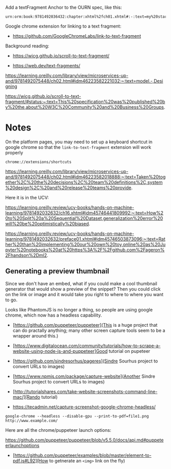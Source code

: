 Add a textFragment Anchor to the OURN spec, like this:

```
urn:orm:book:9781492036432:chapter:xhtml%2fch01.xhtml#:-:text=my%20starting%20search%term,my%20end20term
```

Google chrome extension for linking to a text fragment:

- https://github.com/GoogleChromeLabs/link-to-text-fragment

Background reading:

- https://wicg.github.io/scroll-to-text-fragment/

- https://web.dev/text-fragments/

https://learning.oreilly.com/library/view/microservices-up-and/9781492075448/ch02.html#idm46223582221032:~:text=model.-,Designing

https://wicg.github.io/scroll-to-text-fragment/#status:~:text=This%20specification%20was%20published%20by%20the,about%20W3C%20Community%20and%20Business%20Groups.

# Notes

On the platform pages, you may need to set up a keyboard shortcut in google chrome so that the `link-to-text-fragment` extension will work properly

```
chrome://extensions/shortcuts
```

https://learning.oreilly.com/library/view/microservices-up-and/9781492075448/ch02.html#idm46223582018888:~:text=Taken%20together%2C%20the%20decisions%2C%20team%20definitions%2C,system%20design%2C%20and%20release%20teams%20provide.

Here it is in the UCV:

https://learning.oreilly.review/ucv-books/hands-on-machine-learning/9781492032632/ch16.xhtml#idm45746441809992:~:text=How%20to%20Split%20a%20Sequential%20Dataset,generalization%20error%20will%20be%20optimistically%20biased.

https://learning.oreilly.review/ucv-books/hands-on-machine-learning/9781492032632/preface01.xhtml#idm45746503873096:~:text=Rather%20than%20implementing%20our%20own%20toy,online%20as%20Jupyter%20notebooks%20at%20https%3A%2F%2Fgithub.com%2Fageron%2Fhandson%2Dml2.

## Generating a preview thumbnail

Since we don't have an embed, what if you could make a cool thumbnail generator that would show a preview of the snippet? Then you could click on the link or image and it would take you right to where to where you want to go.

Looks like PhantomJS is no longer a thing, so people are using google chrome, which now has a headless capability.

- [https://github.com/puppeteer/puppeteer](This is a huge project that can do practally anything; many other screen capture tools seem to be a wrapper around this.)

- [https://www.digitalocean.com/community/tutorials/how-to-scrape-a-website-using-node-js-and-puppeteer]Good tutorial on pupeteer

- [https://github.com/sindresorhus/pageres](Sindre Sourhus project to convert URLs to images)

- [https://www.npmjs.com/package/capture-website](Another Sindre Sourhus project to convert URLs to images)

- [http://tutorialshares.com/take-website-screenshots-command-line-mac/](Rando tutorial)

- https://tecadmin.net/capture-screenshot-google-chrome-headless/

```
google-chrome --headless --disable-gpu --print-to-pdf=file1.png http://www.example.com/
```

Here are all the chrome/puppeteer launch options:

https://github.com/puppeteer/puppeteer/blob/v5.5.0/docs/api.md#puppeteerlaunchoptions

- [https://github.com/puppeteer/examples/blob/master/element-to-pdf.js#L92](How to getnerate an `<img>` link on the fly)
